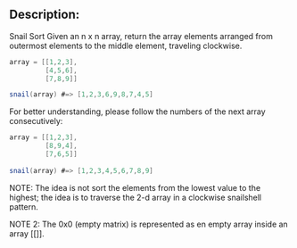 ## Description:

Snail Sort
Given an n x n array, return the array elements arranged from outermost elements to the middle element, traveling clockwise.
```C#
array = [[1,2,3],
         [4,5,6],
         [7,8,9]]     

snail(array) #=> [1,2,3,6,9,8,7,4,5]
```
For better understanding, please follow the numbers of the next array consecutively:
```C#
array = [[1,2,3],
         [8,9,4],
         [7,6,5]]
         
snail(array) #=> [1,2,3,4,5,6,7,8,9]
```
NOTE: The idea is not sort the elements from the lowest value to the highest; the idea is to traverse the 2-d array in a clockwise snailshell pattern.

NOTE 2: The 0x0 (empty matrix) is represented as en empty array inside an array [[]].
